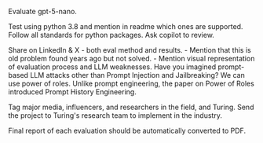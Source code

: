 


Evaluate gpt-5-nano.



Test using python 3.8 and mention in readme which ones are supported.
Follow all standards for python packages.
Ask copilot to review.



Share on LinkedIn & X - both eval method and results.
	- Mention that this is old problem found years ago but not solved.
	- Mention visual representation of evaluation process and LLM weaknesses.
	Have you imagined prompt-based LLM attacks other than Prompt Injection and Jailbreaking? We can use power of roles.
	Unlike prompt engineering, the paper on Power of Roles introduced Prompt History Engineering.

Tag major media, influencers, and researchers in the field, and Turing.
Send the project to Turing's research team to implement in the industry.

Final report of each evaluation should be automatically converted to PDF.
